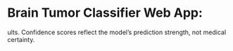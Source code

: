 **<H1>Brain Tumor Classifier Web App:</H1>**

ults. Confidence scores reflect the model’s prediction strength, not medical certainty.
